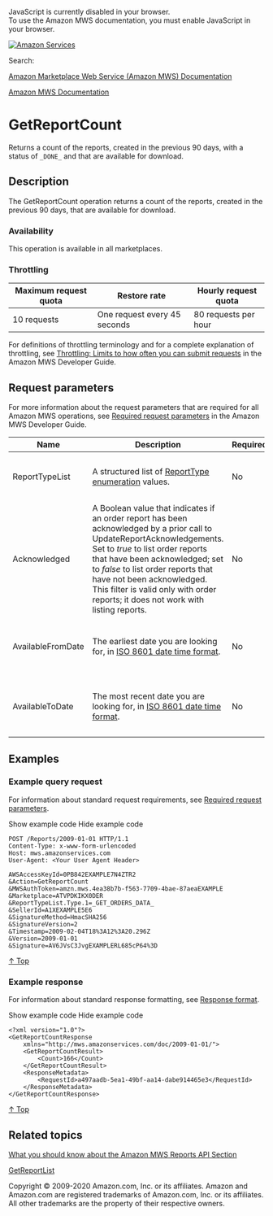 <div id="MWSDX_noscript">

JavaScript is currently disabled in your browser.  
To use the Amazon MWS documentation, you must enable JavaScript in your
browser.

</div>

<div id="MWSDX_divtop">

[![Amazon
Services](https://images-na.ssl-images-amazon.com/images/G/08/mwsportal/fr_FR/amazonservices.gif "Amazon Services")](http://services.amazon.fr)

<div id="MWSDX_search">

<span id="MWSDX_searchlbl">Search:</span>

</div>

  
<span id="MWSDX_titlebar">[Amazon Marketplace Web Service (Amazon MWS)
Documentation](https://developer.amazonservices.fr/gp/mws/docs.html)</span>

</div>

<div id="MWSDX_divbottom">

<div id="MWSDX_divleft">

<div id="MWSDX_toc">

</div>

</div>

<div id="MWSDX_divright">

<div id="MWSDX_content">

<span id="MWSDX_breadcrumbs">[Amazon MWS
Documentation](https://developer.amazonservices.fr/gp/mws/docs.html)</span>

<div id="Reports_GetReportCount" class="nested0">

# GetReportCount

<div class="body">

<span class="ph">Returns a count of the reports, created in the previous
90 days, with a status of `_DONE_` and that are available for
download.</span>

</div>

<div id="Description" class="topic concept nested1">

## Description

<div class="body conbody">

The <span id="Description__GetReportCount"
class="keyword apiname">GetReportCount</span> operation returns a count
of the reports, created in the previous 90 days, that are available for
download.

<div class="section">

### Availability

This operation is available in all marketplaces.

</div>

<div class="section">

### Throttling

<div class="p">

<div class="tablenoborder">

| Maximum request quota | Restore rate                 | Hourly request quota |
|-----------------------|------------------------------|----------------------|
| 10 requests           | One request every 45 seconds | 80 requests per hour |

</div>

<span class="ph">For definitions of throttling terminology and for a
complete explanation of throttling, see
<a href="../dev_guide/DG_Throttling.md" class="xref">Throttling: Limits to how often you can submit requests</a>
in the <span class="ph">Amazon MWS Developer Guide</span>.</span>

</div>

</div>

</div>

</div>

<div id="RequestParameters" class="topic reference nested1">

## Request parameters

<div class="body refbody">

<div class="section">

<span class="ph">For more information about the request parameters that
are required for all <span class="ph">Amazon MWS</span> operations, see
<a href="../dev_guide/DG_RequiredRequestParameters.md" class="xref">Required request parameters</a>
in the <span class="ph">Amazon MWS Developer Guide</span>.</span>

</div>

<div class="tablenoborder">

<table id="RequestParameters__RequestParametersTable" class="table" data-cellpadding="4" data-cellspacing="0" data-summary="" data-frame="border" data-border="1" data-rules="all">
<colgroup>
<col style="width: 25%" />
<col style="width: 25%" />
<col style="width: 25%" />
<col style="width: 25%" />
</colgroup>
<thead class="thead" data-align="left">
<tr class="header row">
<th id="d281688e174" class="entry" data-valign="top" width="28.57142857142857%">Name</th>
<th id="d281688e177" class="entry" data-valign="top" width="28.57142857142857%">Description</th>
<th id="d281688e180" class="entry" data-valign="top" width="14.285714285714285%">Required</th>
<th id="d281688e183" class="entry" data-valign="top" width="28.57142857142857%">Values</th>
</tr>
</thead>
<tbody class="tbody">
<tr id="RequestParameters__parm_ReportTypeList" class="odd row">
<td class="entry" data-valign="top" width="28.57142857142857%" headers="d281688e174 "><span class="keyword parmname">ReportTypeList</span></td>
<td class="entry" data-valign="top" width="28.57142857142857%" headers="d281688e177 "><span class="ph">A structured list of <a href="Reports_ReportType.md" class="xref" title="An enumeration of the types of reports that can be requested from Amazon MWS.">ReportType enumeration</a> values.</span></td>
<td class="entry" data-valign="top" width="14.285714285714285%" headers="d281688e180 ">No</td>
<td class="entry" data-valign="top" width="28.57142857142857%" headers="d281688e183 ">Default: All
<p><span class="ph">Type: xs:string</span></p></td>
</tr>
<tr class="even row">
<td class="entry" data-valign="top" width="28.57142857142857%" headers="d281688e174 "><span class="keyword parmname">Acknowledged</span></td>
<td class="entry" data-valign="top" width="28.57142857142857%" headers="d281688e177 "><span class="ph">A Boolean value that indicates if an order report has been acknowledged by a prior call to <span class="keyword apiname">UpdateReportAcknowledgements</span>. Set to <var class="keyword varname">true</var> to list order reports that have been acknowledged; set to <var class="keyword varname">false</var> to list order reports that have not been acknowledged. This filter is valid only with order reports; it does not work with listing reports.</span></td>
<td class="entry" data-valign="top" width="14.285714285714285%" headers="d281688e180 ">No</td>
<td class="entry" data-valign="top" width="28.57142857142857%" headers="d281688e183 ">Default: All
<p><span class="ph">Type: xs:boolean</span></p></td>
</tr>
<tr class="odd row">
<td class="entry" data-valign="top" width="28.57142857142857%" headers="d281688e174 "><span class="keyword parmname">AvailableFromDate</span></td>
<td class="entry" data-valign="top" width="28.57142857142857%" headers="d281688e177 ">The earliest date you are looking for, in <span class="ph"><a href="../dev_guide/DG_ISO8601.md" class="xref">ISO 8601 date time format</a></span>.</td>
<td class="entry" data-valign="top" width="14.285714285714285%" headers="d281688e180 ">No</td>
<td class="entry" data-valign="top" width="28.57142857142857%" headers="d281688e183 ">Default: 90 days ago
<p><span class="ph">Type: xs:dateTime</span></p></td>
</tr>
<tr class="even row">
<td class="entry" data-valign="top" width="28.57142857142857%" headers="d281688e174 "><span class="keyword parmname">AvailableToDate</span></td>
<td class="entry" data-valign="top" width="28.57142857142857%" headers="d281688e177 ">The most recent date you are looking for, in <span class="ph"><a href="../dev_guide/DG_ISO8601.md" class="xref">ISO 8601 date time format</a></span>.</td>
<td class="entry" data-valign="top" width="14.285714285714285%" headers="d281688e180 ">No</td>
<td class="entry" data-valign="top" width="28.57142857142857%" headers="d281688e183 ">Default: Now
<p><span class="ph">Type: xs:dateTime</span></p></td>
</tr>
</tbody>
</table>

</div>

</div>

</div>

<div id="Examples" class="topic reference nested1">

## Examples

<div class="body refbody">

<div class="section">

### Example query request

<span class="ph">For information about standard request requirements,
see
<a href="../dev_guide/DG_RequiredRequestParameters.md" class="xref">Required request parameters</a>.</span>

<span class="ph expander"> <span class="keyword parmname xshow">Show
example code</span> <span class="keyword parmname xhide">Hide example
code</span> </span>

<div class="sectiondiv content">

``` pre
POST /Reports/2009-01-01 HTTP/1.1
Content-Type: x-www-form-urlencoded
Host: mws.amazonservices.com
User-Agent: <Your User Agent Header>

AWSAccessKeyId=0PB842EXAMPLE7N4ZTR2
&Action=GetReportCount
&MWSAuthToken=amzn.mws.4ea38b7b-f563-7709-4bae-87aeaEXAMPLE
&Marketplace=ATVPDKIKX0DER
&ReportTypeList.Type.1=_GET_ORDERS_DATA_
&SellerId=A1XEXAMPLE5E6
&SignatureMethod=HmacSHA256
&SignatureVersion=2
&Timestamp=2009-02-04T18%3A12%3A20.296Z
&Version=2009-01-01
&Signature=AV6JVsC3JvgEXAMPLERL685cP64%3D
```

<a href="#Examples" class="xref">↑ Top</a>

</div>

</div>

<div class="section">

### Example response

<span class="ph">For information about standard response formatting, see
<a href="../dev_guide/DG_ResponseFormat.md" class="xref">Response format</a>.</span>

<span class="ph expander"> <span class="keyword parmname xshow">Show
example code</span> <span class="keyword parmname xhide">Hide example
code</span> </span>

<div class="sectiondiv content">

``` pre
<?xml version="1.0"?>
<GetReportCountResponse
    xmlns="http://mws.amazonservices.com/doc/2009-01-01/">
    <GetReportCountResult>
        <Count>166</Count>
    </GetReportCountResult>
    <ResponseMetadata>
        <RequestId>a497aadb-5ea1-49bf-aa14-dabe914465e3</RequestId>
    </ResponseMetadata>
</GetReportCountResponse>
```

<a href="#Examples" class="xref">↑ Top</a>

</div>

</div>

</div>

</div>

<div id="RelatedActions" class="topic nested1">

## Related topics

<div class="body">

<a href="../reports/Reports_Overview.md" class="xref">What you should know about the Amazon MWS Reports API Section</a>

<a href="Reports_GetReportList.md" class="xref" title="Returns a list of reports that were created in the previous 90 days.">GetReportList</a>

</div>

</div>

</div>

<div id="MWSDX_footer">

Copyright © 2009-2020 Amazon.com, Inc. or its affiliates. Amazon and
Amazon.com are registered trademarks of Amazon.com, Inc. or its
affiliates. All other trademarks are the property of their respective
owners.

</div>

</div>

</div>

<div style="clear: both;">

</div>

</div>
